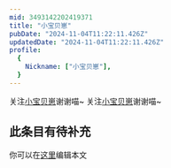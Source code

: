 ```yaml
---
mid: 3493142202419371
title: "小宝贝崽"
pubDate: "2024-11-04T11:22:11.426Z"
updatedDate: "2024-11-04T11:22:11.426Z"
profile:
  {
    Nickname: ["小宝贝崽"],
  }
---
```


关注[小宝贝崽](https://space.bilibili.com/3493142202419371)谢谢喵~ 关注[小宝贝崽](https://space.bilibili.com/3493142202419371)谢谢喵~

## 此条目有待补充
你可以在[这里](https://github.com/Yuhanawa/VTuber.ICU/edit/master/src/content/v/小宝贝崽/index.md)编辑本文
